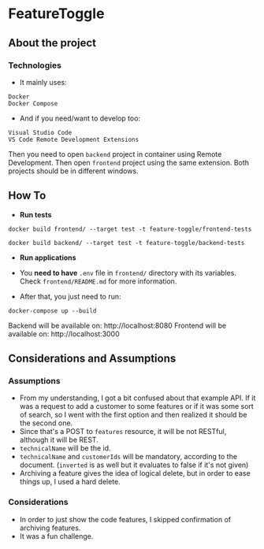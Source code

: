 # FeatureToggle

## About the project ##

### Technologies ###

* It mainly uses:
```
Docker
Docker Compose
```

* And if you need/want to develop too:
```
Visual Studio Code
VS Code Remote Development Extensions
```

Then you need to open `backend` project in container using Remote Development. Then open `frontend` project using the same extension. Both projects should be in different windows.

## How To ##

* **Run tests**

`docker build frontend/ --target test -t feature-toggle/frontend-tests`

`docker build backend/ --target test -t feature-toggle/backend-tests`

* **Run applications**

* You **need to have** `.env` file in `frontend/` directory with its variables. Check `frontend/README.md` for more information.

* After that, you just need to run:

`docker-compose up --build`

Backend will be available on: http://localhost:8080
Frontend will be available on: http://localhost:3000

## Considerations and Assumptions ##

### Assumptions

* From my understanding, I got a bit confused about that example API. If it was a request to add a customer to some features or if it was some sort of search, so I went with the first option and then realized it should be the second one.
* Since that's a POST to `features` resource, it will be not RESTful, although it will be REST.
* `technicalName` will be the id.
* `technicalName` and `customerIds` will be mandatory, according to the document. (`inverted` is as well but it evaluates to false if it's not given)
* Archiving a feature gives the idea of logical delete, but in order to ease things up, I used a hard delete.

### Considerations

* In order to just show the code features, I skipped confirmation of archiving features.
* It was a fun challenge.
